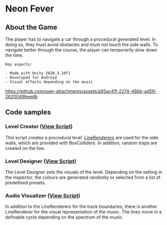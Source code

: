 # Neon Fever

## About the Game

The player has to navigate a car through a procedural generated level. In doing so, they must avoid obstacles and must not touch the side walls.
To navigate better through the course, the player can temporarily slow down the time.

    Key aspects:

    - Made with Unity 2020.3.10f1
    - Developed for Android
    - Visual effects depending on the music 

https://github.com/user-attachments/assets/a95ac41f-2274-48bb-ad59-2620049beedb

## Code samples

### Level Creator ([View Script](scripts/LevelCreator.cs))

This script creates a procedural level.
[LineRenderers](https://docs.unity3d.com/ScriptReference/LineRenderer.html) are used for the side walls, which are provided with BoxColliders.
In addition, random traps are created on the line.

### Level Designer ([View Script](scripts/LevelDesigner.cs))

The Level Designer sets the visuals of the level.
Depending on the setting in the inspector, the colours are generated randomly or selected from a list of predefined presets.

### Audio Visualizer ([View Script](scripts/AudioVisualizer.cs))

In addition to the LineRenderers for the track boundaries, there is another LineRenderer for the visual representation of the music.
The lines move in a definable cycle depending on the spectrum of the music.